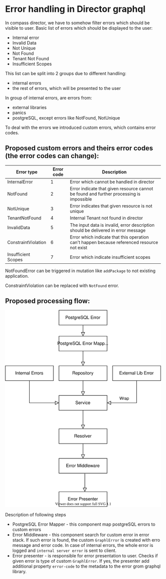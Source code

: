 # Error handling in Director graphql

In compass director, we have to somehow filter errors which should be visible to user.
Basic list of errors which should be displayed to the user:
* Internal error
* Invalid Data
* Not Unique
* Not Found
* Tenant Not Found
* Insufficient Scopes

This list can be split into 2 groups due to different handling:
* internal errors
* the rest of errors, which will be presented to the user

In group of internal errors, are errors from:
* external libraries
* panics
* postgreSQL, except errors like NotFound, NotUnique

To deal with the errors we introduced custom errors, which contains error codes.

## Proposed custom errors and theirs error codes (the error codes can change):

| Error type           | Error code  |                            Description                                                      |
|----------------------|-------------|---------------------------------------------------------------------------------------------|
| InternalError       | 1           | Error which cannot be handled in director                                                   |
| NotFound            | 2           | Error indicate that given resource cannot be found and further processing is impossible     |
| NotUnique           | 3           | Error indicates that given resource is not unique                                           |
| TenantNotFound     | 4           | Internal Tenant not found in director                                                       |
| InvalidData          | 5           | The input data is invalid, error description should be delivered in error message           | 
| ConstraintViolation  | 6           | Error which indicate that this operation can't happen because referenced resource not exist |
| Insufficient Scopes  | 7           | Error which indicate insufficient scopes                                                    |

NotFoundError can be triggered in mutation like `addPackage` to not existing application.

ConstraintViolation can be replaced with `NotFound`  error.

## Proposed processing flow:

![](error-handling.svg)

Description of following steps
* PostgreSQL Error Mapper - this component map postgreSQL errors to custom errors
* Error Middleware - this component search for custom error in error stack. If such error is found, the custom `GraphlError` is created with erro message and error code.
In case of internal errors, the whole error is logged and `internal server error` is sent to client.
* Error presenter - is responsible for error presentation to user. Checks if given error is type of custom `GraphlError`.
If yes, the presenter add additional property `error-code` to the metadata to the error grom graphql library.
